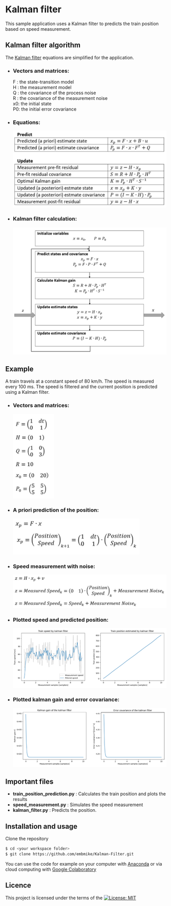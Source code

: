 # Kalman filter
This sample application uses a Kalman filter to predicts the train position based on speed measurement.


## Kalman filter algorithm
The [Kalman filter](https://en.wikipedia.org/wiki/Kalman_filter) equations are simplified for the application.       

+ ### Vectors and matrices:
  F : the state-transition model   
  H : the measurement model    
  Q : the covariance of the process noise   
  R : the covariance of the measurement noise   
  x0: the initial state   
  P0: the initial error covariance   

+ ### Equations:
  ![Equations](/images/1_kalman_equations.PNG "Equations") 

+ ### Kalman filter calculation:
  ![Kalman filter calculation](/images/2_kalman_filter_calculation.PNG "Kalman filter calculation") 

## Example
A train travels at a constant speed of 80 km/h. The speed is measured every 100 ms. The speed is filtered and the current position is predicted using a Kalman filter.

+ ### Vectors and matrices:
  ![Vectors and matrices](/images/3_vectors_and_matrices.PNG "Vectors and matrices") 
  
+ ### A priori prediction of the position:
  ![A priori prediction of the position](/images/4_a_priori_prediction.PNG "A priori prediction of the position") 
  
+ ### Speed measurement with noise:
  ![Speed measurement with noise](/images/5_speed_measurement.PNG "Speed measurement with noise") 
  
+ ### Plotted speed and predicted position:
  ![Plotted speed and predicted position](/images/6_plotted_speed_and_posotion.PNG "Plotted speed and predicted position") 
  
+ ### Plotted kalman gain and error covariance:
  ![Plotted kalman gain and error covariance](/images/7_kalman_gain_and_error_covariance.PNG "Plotted kalman gain and error covariance") 


## Important files
- **train_position_prediction.py** : Calculates the train position and plots the results
- **speed_measurement.py** : Simulates the speed measurement
- **kalman_filter.py** : Predicts the position.


## Installation and usage
Clone the repository
```sh
$ cd <your workspace folder>
$ git clone https://github.com/embmike/Kalman-Filter.git
```

You can use the code for example on your computer with [Anaconda](https://www.anaconda.com/) or via cloud computing with [Google Colaboratory](https://colab.research.google.com/)


## Licence
This project is licensed under the terms of the [![License: MIT](https://img.shields.io/badge/License-MIT-yellow.svg)](https://opensource.org/licenses/MIT)
